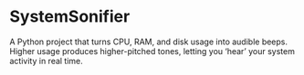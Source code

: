 # SystemSonifier
A Python project that turns CPU, RAM, and disk usage into audible beeps. Higher usage produces higher-pitched tones, letting you ‘hear’ your system activity in real time.
